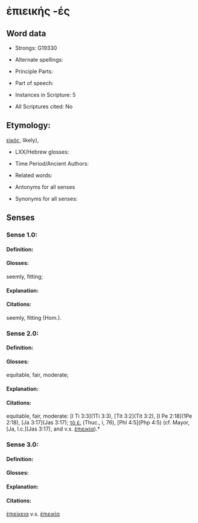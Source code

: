 # ἐπιεικής -ές

<!-- Status: S2=NeedsEdits -->
<!-- Lexica used for edits:   -->

## Word data

* Strongs: G19330

* Alternate spellings:



* Principle Parts: 


* Part of speech: 


* Instances in Scripture: 5

* All Scriptures cited: No

## Etymology: 

[εἰκός](), likely), 

* LXX/Hebrew glosses: 


* Time Period/Ancient Authors: 


* Related words: 

* Antonyms for all senses

* Synonyms for all senses: 


## Senses 


### Sense  1.0: 

#### Definition: 

#### Glosses: 

seemly, fitting; 

#### Explanation: 


#### Citations: 

seemly, fitting (Hom.). 

### Sense  2.0: 

#### Definition: 

#### Glosses: 

equitable, fair, moderate; 

#### Explanation: 


#### Citations: 

equitable, fair, moderate: [I Ti 3:3](1Ti 3:3), [Tit 3:2](Tit 3:2), [I Pe 2:18](1Pe 2:18), [Ja 3:17](Jas 3:17); [τὸ ἐ.]() (Thuc., i, 76), [Phl 4:5](Php 4:5) (cf. Mayor, [Ja, l.c.](Jas 3:17), and v.s. [ἐπιεικία]()).†

### Sense  3.0: 

#### Definition: 


#### Glosses:



#### Explanation:



#### Citations: 

[ἐπιείκεια]() v.s. [ἐπιεικία]()
